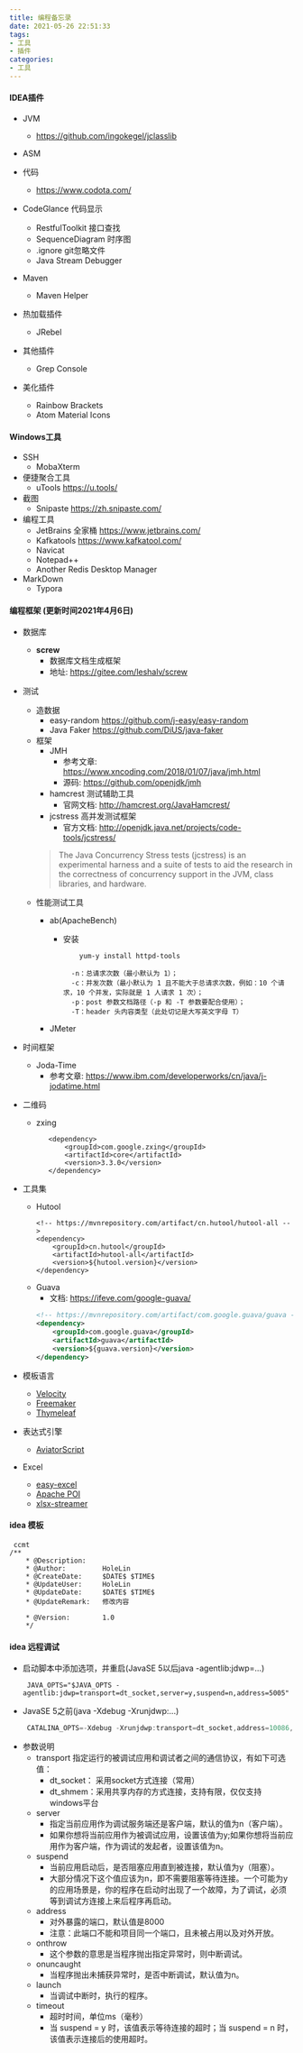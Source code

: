 ```yaml
---
title: 编程备忘录
date: 2021-05-26 22:51:33
tags: 
- 工具
- 插件
categories: 
- 工具
---
```


#### IDEA插件

* JVM

  * https://github.com/ingokegel/jclasslib
* ASM
* 代码

  * https://www.codota.com/
* CodeGlance 代码显示
  * RestfulToolkit  接口查找
  * SequenceDiagram 时序图
  * .ignore git忽略文件
  * Java Stream Debugger 
* Maven 
  * Maven Helper
* 热加载插件

  * JRebel
* 其他插件

  * Grep Console
* 美化插件

  * Rainbow Brackets
  * Atom Material Icons

#### Windows工具

* SSH
  * MobaXterm
* 便捷聚合工具
  * uTools  https://u.tools/
* 截图
  * Snipaste https://zh.snipaste.com/
* 编程工具
  * JetBrains 全家桶 https://www.jetbrains.com/
  * Kafkatools https://www.kafkatool.com/
  * Navicat 
  * Notepad++
  * Another Redis Desktop Manager
* MarkDown
  * Typora
#### 编程框架 (更新时间2021年4月6日)
* 数据库
  
    * **screw**
        * 数据库文档生成框架
        * 地址: https://gitee.com/leshalv/screw
    
* 测试
    * 造数据
        * easy-random https://github.com/j-easy/easy-random
        * Java Faker https://github.com/DiUS/java-faker
    * 框架
        * JMH 
            * 参考文章: https://www.xncoding.com/2018/01/07/java/jmh.html
            * 源码:  https://github.com/openjdk/jmh
        * hamcrest 测试辅助工具
            * 官网文档: http://hamcrest.org/JavaHamcrest/
        * jcstress 高并发测试框架 
            * 官方文档: http://openjdk.java.net/projects/code-tools/jcstress/
        > The Java Concurrency Stress tests (jcstress) is an experimental harness and a suite of tests to aid the research in the correctness of concurrency support in the JVM, class libraries, and hardware.
    * 性能测试工具
        * ab(ApacheBench)
            * 安装
                ~~~
                    yum-y install httpd-tools 
                ~~~
                ~~~
                  -n：总请求次数（最小默认为 1）；
                  -c：并发次数（最小默认为 1 且不能大于总请求次数，例如：10 个请求，10 个并发，实际就是 1 人请求 1 次）；
                  -p：post 参数文档路径（-p 和 -T 参数要配合使用）；
                  -T：header 头内容类型（此处切记是大写英文字母 T）
                ~~~
            
        * JMeter
              

* 时间框架
    * Joda-Time 
        * 参考文章: https://www.ibm.com/developerworks/cn/java/j-jodatime.html
    
* 二维码
    * zxing
        ~~~
           <dependency>
               <groupId>com.google.zxing</groupId>
               <artifactId>core</artifactId>
               <version>3.3.0</version>
           </dependency>
        ~~~
    
* 工具集
    * Hutool
        ~~~~
        <!-- https://mvnrepository.com/artifact/cn.hutool/hutool-all -->
        <dependency>
            <groupId>cn.hutool</groupId>
            <artifactId>hutool-all</artifactId>
            <version>${hutool.version}</version>
        </dependency>
        ~~~~
    * Guava
        * 文档: https://ifeve.com/google-guava/
        ~~~~xml
        <!-- https://mvnrepository.com/artifact/com.google.guava/guava -->
        <dependency>
            <groupId>com.google.guava</groupId>
            <artifactId>guava</artifactId>
            <version>${guava.version}</version>
        </dependency>
        ~~~~
    
* 模板语言

    *  [Velocity](https://freemarker.apache.org/)
    * [Freemaker](https://freemarker.apache.org/)
    * [Thymeleaf](https://www.thymeleaf.org/)

* 表达式引擎

    * [AviatorScript](http://fnil.net/aviator/)
    
* Excel

    * [easy-excel](https://www.yuque.com/easyexcel/doc/easyexcel)
    *  [Apache POI](http://poi.apache.org/)
    * [xlsx-streamer](https://github.com/monitorjbl/excel-streaming-reader)
#### idea 模板
     ccmt
    /**
        * @Description:    
        * @Author:         HoleLin
        * @CreateDate:     $DATE$ $TIME$
        * @UpdateUser:     HoleLin
        * @UpdateDate:     $DATE$ $TIME$
        * @UpdateRemark:   修改内容
    
        * @Version:        1.0
        */

#### idea 远程调试
 * 启动脚本中添加选项，并重启(JavaSE 5以后java -agentlib:jdwp=...)
   ```
    JAVA_OPTS="$JAVA_OPTS -agentlib:jdwp=transport=dt_socket,server=y,suspend=n,address=5005"
   ```
 * JavaSE 5之前(java -Xdebug -Xrunjdwp:...)
   ```java
    CATALINA_OPTS=-Xdebug -Xrunjdwp:transport=dt_socket,address=10086,suspend=n,server=y
   ```
 * 参数说明
   * transport
    指定运行的被调试应用和调试者之间的通信协议，有如下可选值：
     * dt_socket： 采用socket方式连接（常用）
     * dt_shmem：采用共享内存的方式连接，支持有限，仅仅支持windows平台
   * server
     * 指定当前应用作为调试服务端还是客户端，默认的值为n（客户端）。
     * 如果你想将当前应用作为被调试应用，设置该值为y;如果你想将当前应用作为客户端，作为调试的发起者，设置该值为n。
   * suspend
     * 当前应用启动后，是否阻塞应用直到被连接，默认值为y（阻塞）。
     * 大部分情况下这个值应该为n，即不需要阻塞等待连接。一个可能为y的应用场景是，你的程序在启动时出现了一个故障，为了调试，必须等到调试方连接上来后程序再启动。
   * address
     * 对外暴露的端口，默认值是8000
     * 注意：此端口不能和项目同一个端口，且未被占用以及对外开放。
   * onthrow
     * 这个参数的意思是当程序抛出指定异常时，则中断调试。
   * onuncaught
     * 当程序抛出未捕获异常时，是否中断调试，默认值为n。
   * launch
     * 当调试中断时，执行的程序。
   * timeout
     * 超时时间，单位ms（毫秒）
     * 当 suspend = y 时，该值表示等待连接的超时；当 suspend = n 时，该值表示连接后的使用超时。